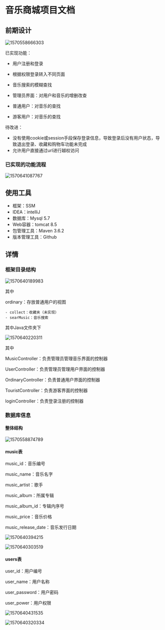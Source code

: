 # 音乐商城项目文档

## 前期设计

![1570558666303](C:\Users\E10S\AppData\Roaming\Typora\typora-user-images\1570558666303.png)

已实现功能：

- 用户注册和登录

- 根据权限登录转入不同页面
- 音乐搜索的模糊查找
- 管理员界面：对用户和音乐的增删改查
- 普通用户：对音乐的查找
- 游客用户：对音乐的查找

待改进：

- 没有使用cookie或session手段保存登录信息，导致登录后没有用户状态，导致退出登录、收藏和购物车功能未完成
- 允许用户直接通过url进行越权访问

### 已实现的功能流程

![1570641087767](C:\Users\E10S\AppData\Roaming\Typora\typora-user-images\1570641087767.png)

## 使用工具

- 框架：SSM
- IDEA：intelliJ
- 数据库：Mysql 5.7
- Web容器：tomcat 8.5
- 包管理工具：Maven 3.6.2
- 版本管理工具：Github

## 详情

### 框架目录结构

![1570640189983](C:\Users\E10S\AppData\Roaming\Typora\typora-user-images\1570640189983.png)

其中

ordinary：存放普通用户的视图

	- collect：收藏夹（未实现）
	- searMusic：音乐搜索

其中Java文件夹下

![1570640220311](C:\Users\E10S\AppData\Roaming\Typora\typora-user-images\1570640220311.png)

其中

MusicController：负责管理员管理音乐界面的控制器

UserController：负责管理员管理用户界面的控制器

OrdinaryController：负责普通用户界面的控制器

TouristController：负责游客界面的控制器

loginController：负责登录注册的控制器

### 数据库信息

#### 整体结构

![1570558874789](C:\Users\E10S\AppData\Roaming\Typora\typora-user-images\1570558874789.png)

#### music表

music_id：音乐编号

music_name：音乐名字

music_artist：歌手

music_album：所属专辑

music_album_id：专辑内序号

music_price：音乐价格

music_release_date：音乐发行日期

![1570640394215](C:\Users\E10S\AppData\Roaming\Typora\typora-user-images\1570640394215.png)

![1570640303519](C:\Users\E10S\AppData\Roaming\Typora\typora-user-images\1570640303519.png)

#### users表

user_id：用户编号

user_name：用户名称

user_password：用户密码

user_power：用户权限

![1570640431535](C:\Users\E10S\AppData\Roaming\Typora\typora-user-images\1570640431535.png)

![1570640320334](C:\Users\E10S\AppData\Roaming\Typora\typora-user-images\1570640320334.png)

